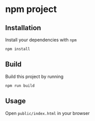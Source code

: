 # npm project

## Installation

Install your dependencies with `npm`

```
npm install
```

## Build

Build this project by running

```
npm run build
```

## Usage

Open  `public/index.html` in your browser